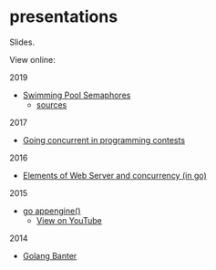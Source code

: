 # presentations
Slides.

View online:

2019

- [Swimming Pool Semaphores](http://35.239.85.154)
  - [sources](https://github.com/Deleplace/samples/tree/master/semaphores)

2017

- [Going concurrent in programming contests](https://github.com/Deleplace/presentations/blob/master/2017/concurrency-in-hurry.pdf)

2016

- [Elements of Web Server and concurrency (in go)](http://talks.godoc.org/github.com/Deleplace/presentations/2016/elements-of-web-server-in-go.slide)

2015

- [go appengine()](https://github.com/Deleplace/presentations/blob/master/2015/go-appengine.pdf)
  - [View on YouTube](https://youtu.be/oM-MfeflUZ8?t=4648)

2014

- [Golang Banter](https://github.com/Deleplace/presentations/blob/master/2014/golang-banter.pdf)
